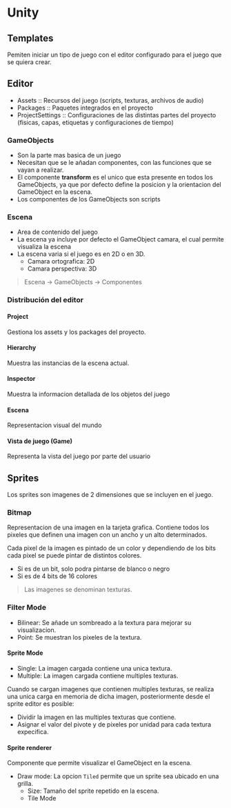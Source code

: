 # Unity

## Templates

Pemiten iniciar un tipo de juego con el editor configurado para el juego que se quiera crear.

## Editor

- Assets :: Recursos del juego (scripts, texturas, archivos de audio)
- Packages :: Paquetes integrados en el proyecto
- ProjectSettings :: Configuraciones de las distintas partes del proyecto (fisicas, capas, etiquetas y configuraciones de tiempo)

### GameObjects

- Son la parte mas basica de un juego
- Necesitan que se le añadan componentes, con las funciones que se vayan a realizar.
- El componente **transform** es el unico que esta presente en todos los GameObjects, ya que por defecto define la posicion y la orientacion del GameObject en la escena.
- Los componentes de los GameObjects son scripts

### Escena

- Area de contenido del juego
- La escena ya incluye por defecto el GameObject camara, el cual permite visualiza la escena
- La escena varia si el juego es en 2D o en 3D.
    - Camara ortografica: 2D
    - Camara perspectiva: 3D

> Escena -> GameObjects -> Componentes

### Distribución del editor

#### Project

Gestiona los assets y los packages del proyecto.

#### Hierarchy

Muestra las instancias de la escena actual.

#### Inspector

Muestra la informacion detallada de los objetos del juego

#### Escena

Representacion visual del mundo

#### Vista de juego (Game)

Representa la vista del juego por parte del usuario

## Sprites

Los sprites son imagenes de 2 dimensiones que se incluyen en el juego.

### Bitmap

Representacion de una imagen en la tarjeta grafica. Contiene todos los pixeles que definen una imagen con un ancho y un alto determinados.

Cada pixel de la imagen es pintado de un color y dependiendo de los bits cada pixel se puede pintar de distintos colores.
- Si es de un bit, solo podra pintarse de blanco o negro
- Si es de 4 bits de 16 colores

> Las imagenes se denominan texturas.

### Filter Mode

- Bilinear: Se añade un sombreado a la textura para mejorar su visualizacion.
- Point: Se muestran los pixeles de la textura.

#### Sprite Mode

- Single: La imagen cargada contiene una unica textura.
- Multiple: La imagen cargada contiene multiples texturas.

Cuando se cargan imagenes que contienen multiples texturas, se realiza una unica carga en memoria de dicha imagen, posteriormente desde el sprite editor es posible:
- Dividir la imagen en las multiples texturas que contiene.
- Asignar el valor del pivote y de pixeles por unidad para cada textura expecifica.

#### Sprite renderer

Componente que permite visualizar el GameObject en la escena.

- Draw mode: La opcion `Tiled` permite que un sprite sea ubicado en una grilla.
    - Size: Tamaño del sprite repetido en la escena.
    - Tile Mode
